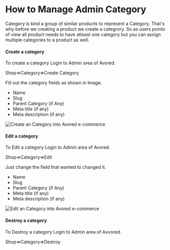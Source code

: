 # How to Manage Admin Category

Category is kind a group of similar products to represent a Category. That's why before we creating a product we create a categrory. So as users points of view all product needs to have atleast one category but you can assign multiple categories to a product as well.


#### Create a category

To create a category Login to Admin area of Avored.

Shop=>Category=>Create Category

Fill out the category fields as shown in Image.
 - Name
 - Slug
 - Parent Category (if Any)
 - Meta title (if any)
 - Meta description (if any)

<img class="img-thumbnail img-fluid" alt="Create an Category into Avored e-commerce" src="https://user-images.githubusercontent.com/4218702/41814669-bdb8a3c2-77a8-11e8-9f22-c70bb8b2d3f6.png">


#### Edit a category

To Edit a category Login to Admin area of Avored.

Shop=>Category=>Edit

Just change the field that wanted to changed it.
 - Name
 - Slug
 - Parent Category (if Any)
 - Meta title (if any)
 - Meta description (if any)

<img class="img-thumbnail img-fluid" alt="Edit an Category into Avored e-commerce" src="https://user-images.githubusercontent.com/4218702/41814694-58f12012-77a9-11e8-8114-101febb7a237.png">

#### Destroy a category

To Destroy a category Login to Admin area of Axvored.

Shop=>Category=>Destroy
